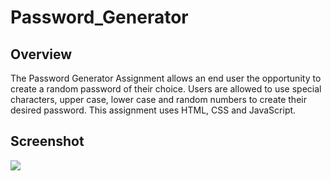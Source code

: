 # Password_Generator

## Overview
The Password Generator Assignment allows an end user the opportunity to create a random password of their choice.  Users are allowed to use special characters, upper case, lower case and random numbers to create their desired password. This assignment uses HTML, CSS and JavaScript. 

## Screenshot
![](../Password_Generator/assets/screenshot.png)

